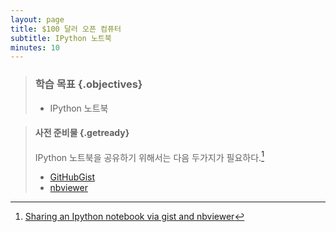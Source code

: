 ```yaml
---
layout: page
title: $100 달러 오픈 컴퓨터
subtitle: IPython 노트북
minutes: 10
---
```


> ### 학습 목표 {.objectives}
>
>  * IPython 노트북

> #### 사전 준비물 {.getready}
> 
> IPython 노트북을 공유하기 위해서는 다음 두가지가 필요하다.[^1]
>- [GitHubGist](https://gist.github.com/)  
>- [nbviewer](http://nbviewer.ipython.org/)



[^1]: [Sharing an Ipython notebook via gist and nbviewer](https://www.youtube.com/watch?v=eYVCH61fKyY)